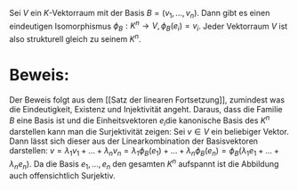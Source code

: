  Sei $V$ ein $K$-Vektorraum mit der Basis $B = (v_1, ..., v_n)$. Dann gibt es einen eindeutigen
 Isomorphismus $\phi_B : K^n \rightarrow V, \phi_B(e_i) = v_i$. 
Jeder Vektorraum $V$ ist also strukturell gleich zu seinem $K^n$. 

# Beweis:
Der Beweis folgt aus dem [[Satz der linearen Fortsetzung]], zumindest was die Eindeutigkeit, Existenz und Injektivität angeht. Daraus, dass die Familie $B$ eine Basis ist und die Einheitsvektoren $e_i$die kanonische Basis des $K^n$ darstellen kann man die Surjektivität zeigen:
Sei $v \in V$ ein beliebiger Vektor. Dann lässt sich dieser aus der Linearkombination der Basisvektoren darstellen: $v = \lambda_1 v_1 + … + \lambda_n v_n = \lambda_1 \phi_B(e_1) + … + \lambda_n \phi_B(e_n) = \phi_B(\lambda_1 e_1 + … + \lambda_n e_n)$.  Da die Basis $e_1, …, e_n$ den gesamten $K^n$ aufspannt ist die Abbildung auch offensichtlich Surjektiv. 

